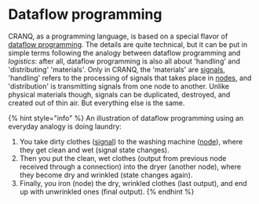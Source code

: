 # Dataflow programming

CRANQ, as a programming language, is based on a special flavor of [dataflow programming](https://en.wikipedia.org/wiki/Dataflow\_programming). The details are quite technical, but it can be put in simple terms following the analogy between dataflow programming and _logistics_: after all, dataflow programming is also all about 'handling' and 'distributing' 'materials'. Only in CRANQ, the 'materials' are [signals](broken-reference), 'handling' refers to the processing of signals that takes place in [nodes](broken-reference), and 'distribution' is transmitting signals from one node to another. Unlike physical materials though, signals can be duplicated, destroyed, and created out of thin air. But everything else is the same.

{% hint style="info" %}
An illustration of dataflow programming using an everyday analogy is doing laundry:

1. You take dirty clothes ([signal](broken-reference)) to the washing machine ([node](broken-reference)), where they get clean and wet (signal state changes).
2. Then you put the clean, wet clothes (output from previous node received through a connection) into the dryer (another node), where they become dry and wrinkled (state changes again).
3. Finally, you iron (node) the dry, wrinkled clothes (last output), and end up with unwrinkled ones (final output).
{% endhint %}
